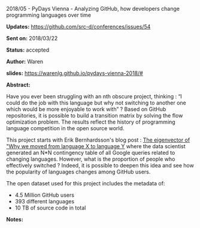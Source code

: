 2018/05 - PyDays Vienna - Analyzing GitHub, how developers change programming languages over time

**Updates:** https://github.com/src-d/conferences/issues/54

**Sent on:** 2018/03/22

**Status:** accepted

**Author:** Waren

**slides:** https://warenlg.github.io/pydays-vienna-2018/#

**Abstract:**

Have you ever been struggling with an nth obscure project, thinking : “I could do the job with this language but why not switching to another one which would be more enjoyable to work with” ? Based on GitHub repositories, it is possible to build a transition matrix by solving the flow optimization problem. The results reflect the history of programming language competition in the open source world.

This project starts with Erik Bernhardsson's blog post : 
<a href="https://erikbern.com/2017/03/15/the-eigenvector-of-why-we-moved-from-language-x-to-language-y.html">The eigenvector of "Why we moved from language X to language Y</a> where the data scientist generated an N*N contingency table of all Google queries related to changing languages. However, what is the proportion of people who effectively switched ? Indeed, it is possible to deepen this idea and see how the popularity of languages changes among GitHub users.

The open dataset used for this project includes the metadata of:
* 4.5 Million GitHub users
* 393 different languages
* 10 TB of source code in total 

**Notes:**
